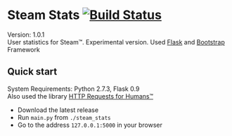 Steam Stats [![Build Status](https://travis-ci.org/Lardjo/Steam-stats.png?branch=develop)](https://travis-ci.org/Lardjo/Steam-stats)
===========
Version: 1.0.1  
User statistics for Steam™. Experimental version. Used [Flask](https://github.com/mitsuhiko/flask) and [Bootstrap](https://github.com/twitter/bootstrap) Framework

## Quick start

System Requirements: Python 2.7.3, Flask 0.9  
Also used the library [HTTP Requests for Humans™](https://github.com/kennethreitz/requests)

* Download the latest release
* Run `main.py` from `./steam_stats`
* Go to the address `127.0.0.1:5000` in your browser 